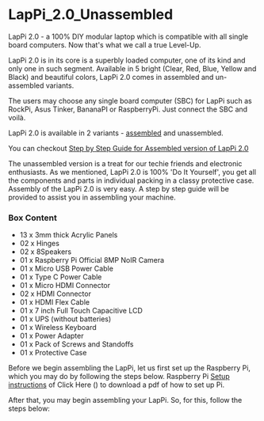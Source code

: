 # LapPi_2.0_Unassembled

LapPi 2.0 - a 100% DIY modular laptop which is compatible with all single board computers. Now that's what we call a true Level-Up.

LapPi 2.0 is in its core is a superbly loaded computer, one of its kind and only one in such segment. Available in 5 bright (Clear, Red, Blue, Yellow and Black) and beautiful colors, LapPi 2.0 comes in assembled and un-assembled variants.

The users may choose any single board computer (SBC) for LapPi such as RockPi, Asus Tinker, BananaPI or RaspberryPi. Just connect the SBC and voilà.

LapPi 2.0 is available in 2 variants - [assembled](https://github.com/sbcshop/LapPi_2.0_Assembled) and unassembled. 

You can checkout [Step by Step Guide for Assembled version of LapPi 2.0](https://github.com/sbcshop/LapPi_2.0_Assembled)

The unassembled version is a treat for our techie friends and electronic enthusiasts. As we mentioned, LapPi 2.0 is 100% 'Do It Yourself', you get all the components and parts in individual packing in a classy protective case. Assembly of the LapPi 2.0 is very easy. A step by step guide will be provided to assist you in assembling your machine.

### Box Content
- 13 x 3mm thick Acrylic Panels
- 02 x Hinges
- 02 x 8Speakers
- 01 x Raspberry Pi Official 8MP NoIR Camera
- 01 x Micro USB Power Cable
- 01 x Type C Power Cable
- 01 x Micro HDMI Connector
- 02 x HDMI Connector
- 01 x HDMI Flex Cable
- 01 x 7 inch Full Touch Capacitive LCD
- 01 x UPS (without batteries)
- 01 x Wireless Keyboard
- 01 x Power Adapter
- 01 x Pack of Screws and Standoffs
- 01 x Protective Case

Before we begin assembling the LapPi, let us first set up the Raspberry Pi, which you may do by following the steps below.
Raspberry Pi [Setup instructions](https://projects.raspberrypi.org/en/projects/raspberry-pi-setting-up)
of Click Here () to download a pdf of how to set up Pi.

After that, you may begin assembling your LapPi. So, for this, follow the steps below:



